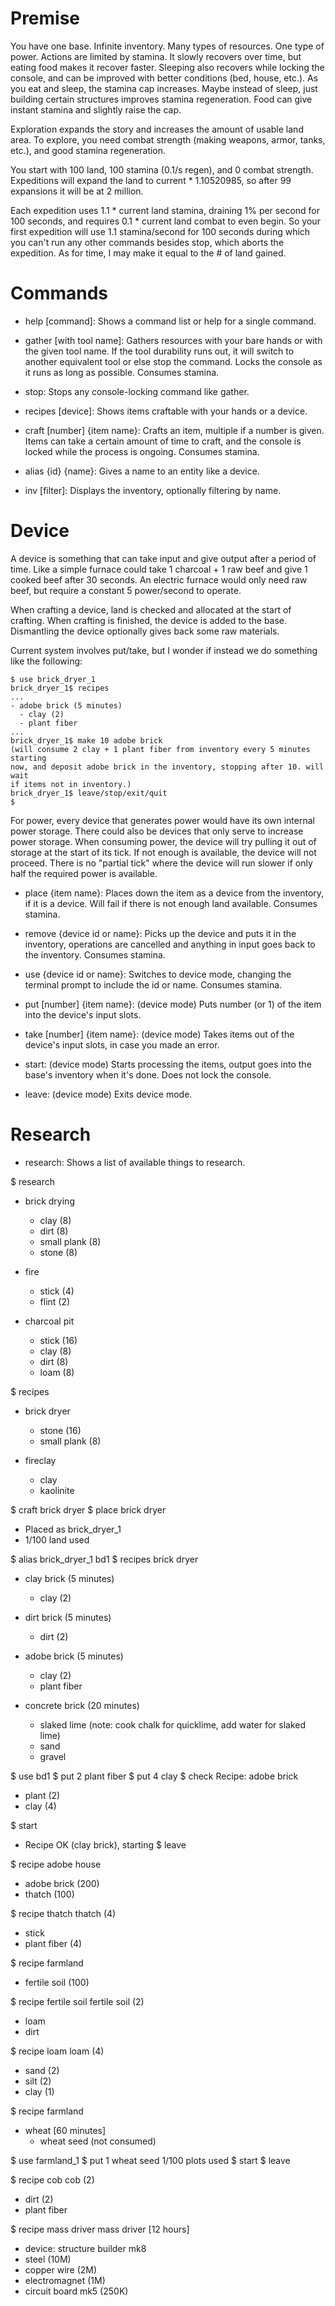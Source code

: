 # Premise

You have one base. Infinite inventory. Many types of resources. One type of
power. Actions are limited by stamina. It slowly recovers over time, but
eating food makes it recover faster. Sleeping also recovers while locking the
console, and can be improved with better conditions (bed, house, etc.). As you
eat and sleep, the stamina cap increases. Maybe instead of sleep, just building
certain structures improves stamina regeneration. Food can give instant stamina
and slightly raise the cap.

Exploration expands the story and increases the amount of usable land area. 
To explore, you need combat strength (making weapons, armor, tanks, etc.), and
good stamina regeneration.

You start with 100 land, 100 stamina (0.1/s regen), and 0 combat strength.
Expeditions will expand the land to current * 1.10520985, so after 99
expansions it will be at 2 million.

Each expedition uses 1.1 * current land stamina, draining 1% per second for
100 seconds, and requires 0.1 * current land combat to even begin. So your 
first expedition will use 1.1 stamina/second for 100 seconds during which you
can't run any other commands besides stop, which aborts the expedition.
As for time, I may make it equal to the # of land gained. 

# Commands

- help [command]: Shows a command list or help for a single command.

- gather [with tool name]: Gathers resources with your bare hands or with the
  given tool name. If the tool durability runs out, it will switch to another
  equivalent tool or else stop the command. Locks the console as it runs as long
  as possible. Consumes stamina.

- stop: Stops any console-locking command like gather.

- recipes [device]: Shows items craftable with your hands or a device.

- craft [number] {item name}: Crafts an item, multiple if a number is given.
  Items can take a certain amount of time to craft, and the console is locked
  while the process is ongoing. Consumes stamina.

- alias {id} {name}: Gives a name to an entity like a device.

- inv [filter]: Displays the inventory, optionally filtering by name.

# Device

A device is something that can take input and give output after a period of 
time. Like a simple furnace could take 1 charcoal + 1 raw beef and give 1 
cooked beef after 30 seconds. An electric furnace would only need raw beef, but 
require a constant 5 power/second to operate.

When crafting a device, land is checked and allocated at the start of crafting.
When crafting is finished, the device is added to the base. Dismantling the
device optionally gives back some raw materials.

Current system involves put/take, but I wonder if instead we do something
like the following:

```
$ use brick_dryer_1
brick_dryer_1$ recipes
...
- adobe brick (5 minutes)
  - clay (2)
  - plant fiber
...
brick_dryer_1$ make 10 adobe brick
(will consume 2 clay + 1 plant fiber from inventory every 5 minutes starting
now, and deposit adobe brick in the inventory, stopping after 10. will wait
if items not in inventory.)
brick_dryer_1$ leave/stop/exit/quit
$
```

For power, every device that generates power would have its own internal power
storage. There could also be devices that only serve to increase power storage.
When consuming power, the device will try pulling it out of storage at the
start of its tick. If not enough is available, the device will not proceed.
There is no "partial tick" where the device will run slower if only half the
required power is available.


- place {item name}: Places down the item as a device from the inventory, if it
  is a device. Will fail if there is not enough land available. Consumes
  stamina.

- remove {device id or name}: Picks up the device and puts it in the inventory,
  operations are cancelled and anything in input goes back to the inventory.
  Consumes stamina.

- use {device id or name}: Switches to device mode, changing the terminal
  prompt to include the id or name. Consumes stamina.

- put [number] {item name}: (device mode) Puts number (or 1) of the item into
  the device's input slots.

- take [number] {item name}: (device mode) Takes items out of the device's
  input slots, in case you made an error.

- start: (device mode) Starts processing the items, output goes into the base's
  inventory when it's done. Does not lock the console.

- leave: (device mode) Exits device mode.

# Research

- research: Shows a list of available things to research.

$ research

- brick drying
  - clay (8)
  - dirt (8)
  - small plank (8)
  - stone (8)

- fire
  - stick (4)
  - flint (2)

- charcoal pit
  - stick (16)
  - clay (8)
  - dirt (8)
  - loam (8)

$ recipes

- brick dryer
  - stone (16)
  - small plank (8)

- fireclay
  - clay
  - kaolinite

$ craft brick dryer
$ place brick dryer

- Placed as brick_dryer_1
- 1/100 land used

$ alias brick_dryer_1 bd1
$ recipes brick dryer

- clay brick (5 minutes)
  - clay (2)

- dirt brick (5 minutes)
  - dirt (2)

- adobe brick (5 minutes)
  - clay (2)
  - plant fiber

- concrete brick (20 minutes)
  - slaked lime (note: cook chalk for quicklime, add water for slaked lime)
  - sand
  - gravel

$ use bd1
$ put 2 plant fiber
$ put 4 clay
$ check
Recipe: adobe brick
- plant (2)
- clay (4)

$ start
- Recipe OK (clay brick), starting
$ leave

$ recipe adobe house
- adobe brick (200)
- thatch (100)

$ recipe thatch
thatch (4)
- stick
- plant fiber (4)

$ recipe farmland
- fertile soil (100)

$ recipe fertile soil
fertile soil (2)
- loam
- dirt

$ recipe loam
loam (4)
- sand (2)
- silt (2)
- clay (1)

$ recipe farmland

- wheat [60 minutes]
  - wheat seed (not consumed)

$ use farmland_1
$ put 1 wheat seed
1/100 plots used
$ start
$ leave

$ recipe cob
cob (2)
- dirt (2)
- plant fiber

$ recipe mass driver
mass driver [12 hours]
- device: structure builder mk8
- steel (10M)
- copper wire (2M)
- electromagnet (1M)
- circuit board mk5 (250K)